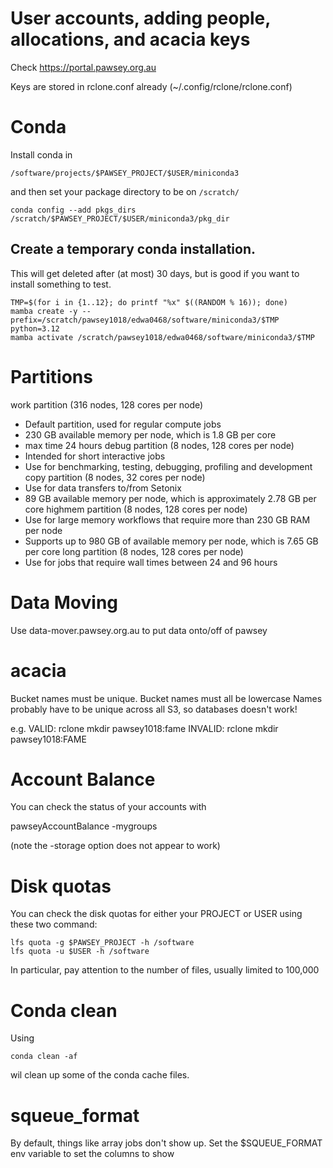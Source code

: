 # User accounts, adding people, allocations, and acacia keys

Check https://portal.pawsey.org.au

Keys are stored in rclone.conf already (~/.config/rclone/rclone.conf)

# Conda

Install conda in

```
/software/projects/$PAWSEY_PROJECT/$USER/miniconda3
```

and then set your package directory to be on `/scratch/`

```
conda config --add pkgs_dirs /scratch/$PAWSEY_PROJECT/$USER/miniconda3/pkg_dir
```

## Create a temporary conda installation. 

This will get deleted after (at most) 30 days, but is good if you want to install 
something to test. 


```
TMP=$(for i in {1..12}; do printf "%x" $((RANDOM % 16)); done)
mamba create -y --prefix=/scratch/pawsey1018/edwa0468/software/miniconda3/$TMP  python=3.12
mamba activate /scratch/pawsey1018/edwa0468/software/miniconda3/$TMP
```


# Partitions

work partition (316 nodes, 128 cores per node)
- Default partition, used for regular compute jobs
- 230 GB available memory per node, which is 1.8 GB per core
- max time 24 hours
debug partition (8 nodes, 128 cores per node)
- Intended for short interactive jobs
- Use for benchmarking, testing, debugging, profiling and development
copy partition (8 nodes, 32 cores per node)
- Use for data transfers to/from Setonix
- 89 GB available memory per node, which is approximately 2.78 GB per core 
highmem partition (8 nodes, 128 cores per node)
- Use for large memory workflows that require more than 230 GB RAM per node
- Supports up to 980 GB of available memory per node, which is 7.65 GB per core
long partition (8 nodes, 128 cores per node)
- Use for jobs that require wall times between 24 and 96 hours

# Data Moving

Use  data-mover.pawsey.org.au  to put data onto/off of pawsey

# acacia

Bucket names must be unique.
Bucket names must all be lowercase
Names probably have to be unique across all S3, so databases doesn't work!

e.g. 
  VALID: rclone mkdir pawsey1018:fame 
INVALID: rclone mkdir pawsey1018:FAME

# Account Balance

You can check the status of your accounts with

pawseyAccountBalance -mygroups

(note the -storage option does not appear to work)

# Disk quotas

You can check the disk quotas for either your PROJECT or USER using these two command:

```
lfs quota -g $PAWSEY_PROJECT -h /software
lfs quota -u $USER -h /software
```

In particular, pay attention to the number of files, usually limited to 100,000


# Conda clean

Using 

```
conda clean -af
```

wil clean up some of the conda cache files.


# squeue_format

By default, things like array jobs don't show up. Set the $SQUEUE_FORMAT env variable to set the columns to show
